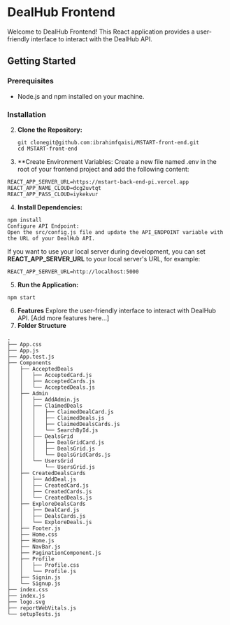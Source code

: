 # DealHub Frontend

Welcome to DealHub Frontend! This React application provides a user-friendly interface to interact with the DealHub API.

## Getting Started

### Prerequisites
- Node.js and npm installed on your machine.

### Installation

2. **Clone the Repository:**
   ```
   git clonegit@github.com:ibrahimfqaisi/MSTART-front-end.git
   cd MSTART-front-end
    ```

3. **Create Environment Variables:
Create a new file named .env in the root of your frontend project and add the following content:

```
REACT_APP_SERVER_URL=https://mstart-back-end-pi.vercel.app
REACT_APP_NAME_CLOUD=dcg2uvtqt
REACT_APP_PASS_CLOUD=iykekvur
```
4. **Install Dependencies:**

```
npm install
Configure API Endpoint:
Open the src/config.js file and update the API_ENDPOINT variable with the URL of your DealHub API.
```
If you want to use your local server during development, you can set **REACT_APP_SERVER_URL** to your local server's URL, for example:
```
REACT_APP_SERVER_URL=http://localhost:5000

```
5. **Run the Application:**

```
npm start
```
6. **Features**
Explore the user-friendly interface to interact with DealHub API.
[Add more features here...]
7. **Folder Structure**
```
.
├── App.css
├── App.js
├── App.test.js
├── Components
│   ├── AcceptedDeals
│   │   ├── AcceptedCard.js
│   │   ├── AcceptedCards.js
│   │   └── AcceptedDeals.js
│   ├── Admin
│   │   ├── AddAdmin.js
│   │   ├── ClaimedDeals
│   │   │   ├── ClaimedDealCard.js
│   │   │   ├── ClaimedDeals.js
│   │   │   ├── ClaimedDealsCards.js
│   │   │   └── SearchById.js
│   │   ├── DealsGrid
│   │   │   ├── DealGridCard.js
│   │   │   ├── DealsGrid.js
│   │   │   └── DealsGridCards.js
│   │   └── UsersGrid
│   │       └── UsersGrid.js
│   ├── CreatedDealsCards
│   │   ├── AddDeal.js
│   │   ├── CreatedCard.js
│   │   ├── CreatedCards.js
│   │   └── CreatedDeals.js
│   ├── ExploreDealsCards
│   │   ├── DealCard.js
│   │   ├── DealsCards.js
│   │   └── ExploreDeals.js
│   ├── Footer.js
│   ├── Home.css
│   ├── Home.js
│   ├── NavBar.js
│   ├── PaginationComponent.js
│   ├── Profile
│   │   ├── Profile.css
│   │   └── Profile.js
│   ├── Signin.js
│   └── Signup.js
├── index.css
├── index.js
├── logo.svg
├── reportWebVitals.js
└── setupTests.js
```
